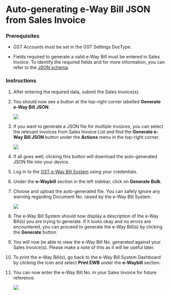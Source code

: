 <!-- add-breadcrumbs -->
# Auto-generating e-Way Bill JSON from Sales Invoice

### Prerequisites

- GST Accounts must be set in the GST Settings DocType.

- Fields required to generate a valid e-Way Bill must be entered in Sales Invoice. To identify the required fields and for more information, you can refer to the <a href="https://docs.ewaybillgst.gov.in/html/formatdownloadnew.html">JSON schema</a>.

### Instructions

1. After entering the required data, submit the Sales Invoice(s).

1. You should now see a button at the top-right corner labelled **Generate e-Way Bill JSON**.

	<img class="screenshot" src="/docs/assets/img/regional/india/ewb_invoice_button.png">

1. If you want to generate a JSON file for multiple invoices, you can select the relevant invoices from Sales Invoice List and find the **Generate e-Way Bill JSON** button under the **Actions** menu in the top-right corner.

	<img class="screenshot" src="/docs/assets/img/regional/india/ewb_list_button.png">

1. If all goes well, clicking this button will download the auto-generated JSON file into your device.

1. Log in to the <a href="https://ewaybillgst.gov.in">GST e-Way Bill System</a> using your credentials.

1. Under the **e-Waybill** section in the left sidebar, click on **Generate Bulk**.

1. Choose and upload the auto-generated file. You can safely ignore any warning regarding Document No. raised by the e-Way Bill System.

	<img src="/docs/assets/img/regional/india/ewb_warning.png">

1. The e-Way Bill System should now display a description of the e-Way Bill(s) you are trying to generate. If it looks okay and no errors are encountered, you can proceed to generate the e-Way Bill(s) by clicking the **Generate** button.

1. You will now be able to view the e-Way Bill No. generated against your Sales Invoice(s). Please make a note of this as it will be useful later.

1. To print the e-Way Bill(s), go back to the e-Way Bill System Dashboard by clicking the <i class='fa fa-home'></i> icon and select **Print EWB** under the **e-Waybill** section.

1. You can now enter the e-Way Bill No. in your Sales Invoice for future reference.

	<img src="/docs/assets/img/regional/india/ewb_invoice_field.png">